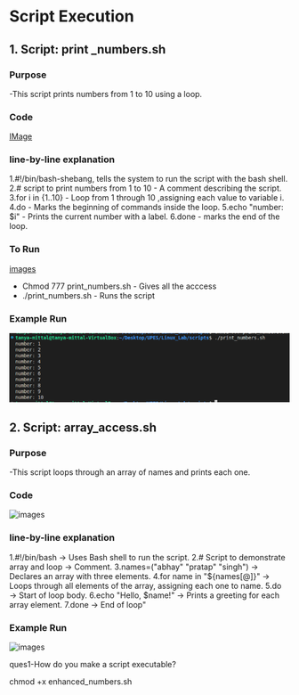 # Script Execution 

## 1. Script: print _numbers.sh
### Purpose
-This script prints numbers from 1 to 10 using a loop.
### Code 
[IMage](./images2/S1.png)

### line-by-line explanation
1.#!/bin/bash-shebang, tells the system to run the script with the bash shell.
2.# script to print numbers from 1 to 10 - A comment describing the script.
3.for i in {1..10} - Loop from 1 through 10 ,assigning each value to variable i.
4.do - Marks the beginning of commands inside the loop.
5.echo "number: $i" - Prints the current number with a label.
6.done - marks the end of the loop.

### To Run 
[images](./images2/S2.png)

- Chmod 777 print_numbers.sh - Gives all the acccess
- ./print_numbers.sh - Runs the script

### Example Run
![images](./images2/S3.png)

## 2. Script: array_access.sh

### Purpose
-This script loops through an array of names and prints each one.

### Code 
![images](./images/a1.png)

### line-by-line explanation
1.#!/bin/bash → Uses Bash shell to run the script.
2.# Script to demonstrate array and loop → Comment.
3.names=("abhay" "pratap" "singh") → Declares an array with three elements.
4.for name in "${names[@]}" → Loops through all elements of the array, assigning each one to name.
5.do → Start of loop body.
6.echo "Hello, $name!" → Prints a greeting for each array element.
7.done → End of loop"

### Example Run

![images](./images/a2.png)

ques1-How do you make a script executable?

chmod +x enhanced_numbers.sh